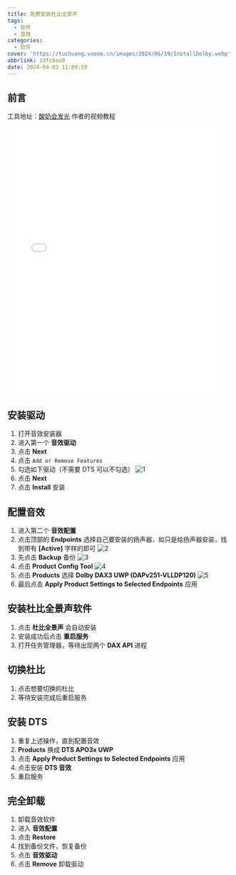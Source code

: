 ```yaml
---
title: 免费安装杜比全景声
tags:
  - 软件
  - 音效
categories:
  - 软件
cover: 'https://tuchuang.voooe.cn/images/2024/06/19/InstallDolby.webp'
abbrlink: 1dfc6ea9
date: 2024-04-03 11:09:28
---
```


## 前言

工具地址：[酸奶会发光](https://fpsplay.github.io/)
作者的视频教程

<iframe src="//player.bilibili.com/player.html?aid=602908112&bvid=BV11B4y137cf&cid=1143612800&p=1" frameborder="no" scrolling="no" width="95%" height="600"> </iframe>

## 安装驱动

1. 打开音效安装器
2. 进入第一个 **音效驱动**
3. 点击 **Next**
4. 点击 `Add or Remove Features`
5. 勾选如下驱动（不需要 DTS 可以不勾选）
   ![1](https://tuchuang.voooe.cn/images/2024/04/03/1.webp)
6. 点击 **Next**
7. 点击 **Install** 安装

## 配置音效

1. 进入第二个 **音效配置**
2. 点击顶部的 **Endpoints** 选择自己要安装的扬声器，如只是给扬声器安装，找到带有 **[Active]** 字样的即可
   ![2](https://tuchuang.voooe.cn/images/2024/04/03/2.webp)
3. 先点击 **Backup** 备份
   ![3](https://tuchuang.voooe.cn/images/2024/04/03/3.webp)
4. 点击 **Product Config Tool**
   ![4](https://tuchuang.voooe.cn/images/2024/04/03/4.webp)
5. 点击 **Products** 选择 **Dolby DAX3 UWP (DAPv251-VLLDP120)**
   ![5](https://tuchuang.voooe.cn/images/2024/04/03/5.webp)
6. 最后点击 **Apply Product Settings to Selected Endpoints** 应用

## 安装杜比全景声软件

1. 点击 **杜比全景声** 会自动安装
2. 安装成功后点击 **重启服务**
3. 打开任务管理器，等待出现两个 **DAX API** 进程

## 切换杜比

1. 点击想要切换的杜比
2. 等待安装完成后重启服务

## 安装 DTS

1. 重复上述操作，直到配置音效
2. **Products** 换成 **DTS APO3x UWP**
3. 点击 **Apply Product Settings to Selected Endpoints** 应用
4. 点击安装 **DTS 音效**
5. 重启服务

## 完全卸载

1. 卸载音效软件
2. 进入 **音效配置**
3. 点击 **Restore**
4. 找到备份文件，恢复备份
5. 点击 **音效驱动**
6. 点击 **Remove** 卸载驱动
